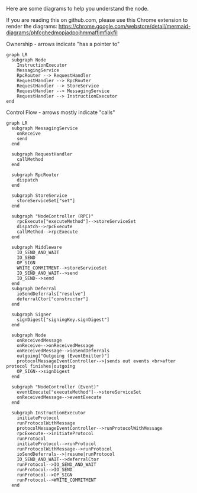 Here are some diagrams to help you understand the node.

If you are reading this on github.com, please use this Chrome extension to render the diagrams: https://chrome.google.com/webstore/detail/mermaid-diagrams/phfcghedmopjadpojhmmaffjmfiakfil

Ownership - arrows indicate "has a pointer to"

```mermaid
graph LR
  subgraph Node
    InstructionExecutor
    MessagingService
    RpcRouter --> RequestHandler
    RequestHandler --> RpcRouter
    RequestHandler --> StoreService
    RequestHandler --> MessagingService
    RequestHandler --> InstructionExecutor
end
```

Control Flow - arrows mostly indicate "calls"

```mermaid
graph LR
  subgraph MessagingService
    onReceive
    send
  end
  
  subgraph RequestHandler
    callMethod
  end
  
  subgraph RpcRouter
    dispatch
  end
  
  subgraph StoreService
    storeServiceSet["set"]
  end
  
  subgraph "NodeController (RPC)"
    rpcExecute["executeMethod"]-->storeServiceSet
    dispatch-->rpcExecute
    callMethod-->rpcExecute
  end
  
  subgraph Middleware
    IO_SEND_AND_WAIT
    IO_SEND
    OP_SIGN
    WRITE_COMMITMENT-->storeServiceSet
    IO_SEND_AND_WAIT-->send
    IO_SEND-->send
  end
  subgraph Deferral
    ioSendDeferrals["resolve"]
    deferralCtor["constructor"]
  end
  
  subgraph Signer
    signDigest["signingKey.signDigest"]
  end
  
  subgraph Node
    onReceivedMessage
    onReceive-->onReceivedMessage
    onReceivedMessage-->ioSendDeferrals
    outgoing["Outgoing (EventEmitter)"]
    protocolMessageEventController-->|sends out events <br>after protocol finishes|outgoing
    OP_SIGN-->signDigest
  end
  
  subgraph "NodeController (Event)"
    eventExecute["executeMethod"]-->storeServiceSet
    onReceivedMessage-->eventExecute
  end
  
  subgraph InstructionExecutor
    initiateProtocol
    runProtocolWithMessage
    protocolMessageEventController-->runProtocolWithMessage
    rpcExecute-->initiateProtocol
    runProtocol
    initiateProtocol-->runProtocol
    runProtocolWithMessage-->runProtocol
    ioSendDeferrals-->|resume|runProtocol
    IO_SEND_AND_WAIT-->deferralCtor
    runProtocol-->IO_SEND_AND_WAIT
    runProtocol-->IO_SEND
    runProtocol-->OP_SIGN
    runProtocol-->WRITE_COMMITMENT
  end
```
